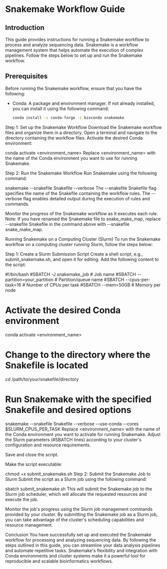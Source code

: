 # Snakemake Workflow Guide

## Introduction
This guide provides instructions for running a Snakemake workflow to process and analyze sequencing data. Snakemake is a workflow management system that helps automate the execution of complex pipelines. Follow the steps below to set up and run the Snakemake workflow.

## Prerequisites
Before running the Snakemake workflow, ensure that you have the following:

- Conda: A package and environment manager. If not already installed, you can install it using the following command:

  ```bash
  conda install -c conda-forge -c bioconda snakemake
Step 1: Set up the Snakemake Workflow
Download the Snakemake workflow files and organize them in a directory.
Open a terminal and navigate to the directory containing the workflow files.
Activate the desired Conda environment:

conda activate <environment_name>
Replace <environment_name> with the name of the Conda environment you want to use for running Snakemake.

Step 2: Run the Snakemake Workflow
Run Snakemake using the following command:

snakemake --snakefile Snakefile --verbose
The --snakefile Snakefile flag specifies the name of the Snakefile containing the workflow rules. The --verbose flag enables detailed output during the execution of rules and commands.

Monitor the progress of the Snakemake workflow as it executes each rule.
Note: If you have renamed the Snakemake file to snake_make_map, replace --snakefile Snakefile in the command above with --snakefile snake_make_map.

Running Snakemake on a Computing Cluster (Slurm)
To run the Snakemake workflow on a computing cluster running Slurm, follow the steps below:

Step 1: Create a Slurm Submission Script
Create a shell script, e.g., submit_snakemake.sh, and open it for editing.
Add the following content to the script:


#!/bin/bash
#SBATCH -J snakemake_job  # Job name
#SBATCH --partition=your_partition  # Partition/queue name
#SBATCH --cpus-per-task=16  # Number of CPUs per task
#SBATCH --mem=50GB  # Memory per node

# Activate the desired Conda environment
conda activate <environment_name>

# Change to the directory where the Snakefile is located
cd /path/to/your/snakefile/directory

# Run Snakemake with the specified Snakefile and desired options
snakemake --snakefile Snakefile --verbose --use-conda --cores $SLURM_CPUS_PER_TASK
Replace <environment_name> with the name of the Conda environment you want to activate for running Snakemake. Adjust the Slurm parameters (#SBATCH lines) according to your cluster's configuration and resource requirements.

Save and close the script.

Make the script executable:


chmod +x submit_snakemake.sh
Step 2: Submit the Snakemake Job to Slurm
Submit the script as a Slurm job using the following command:

sbatch submit_snakemake.sh
This will submit the Snakemake job to the Slurm job scheduler, which will allocate the requested resources and execute the job.

Monitor the job's progress using the Slurm job management commands provided by your cluster.
By submitting the Snakemake job as a Slurm job, you can take advantage of the cluster's scheduling capabilities and resource management.

Conclusion
You have successfully set up and executed the Snakemake workflow for processing and analyzing sequencing data. By following the steps outlined in this guide, you can streamline your data analysis pipelines and automate repetitive tasks. Snakemake's flexibility and integration with Conda environments and cluster systems make it a powerful tool for reproducible and scalable bioinformatics workflows.